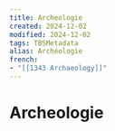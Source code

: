 ```yaml
---
title: Archeologie
created: 2024-12-02
modified: 2024-12-02
tags: TBSMetadata
alias: Archéologie
french:
- "[[1343 Archaeology]]"
---
```

# Archeologie
